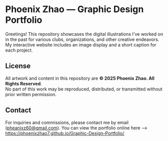 # Phoenix Zhao — Graphic Design Portfolio

Greetings! This repository showcases the digital illustrations I've worked on in the past for various clubs, organizations, and other creative endeavors. My interactive website includes an image display and a short caption for each project. 

## License

All artwork and content in this repository are **© 2025 Phoenix Zhao. All Rights Reserved**.  
No part of this work may be reproduced, distributed, or transmitted without prior written permission.

## Contact

For inquiries and commissions, please contact me by email (pheanixz60@gmail.com).
You can view the portfolio online here --> https://phoenixzhao7.github.io/Graphic-Design-Portfolio/
